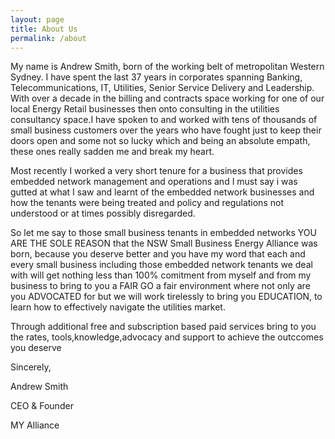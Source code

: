 ```yaml
---
layout: page
title: About Us
permalink: /about
---
```



<p>My name is Andrew Smith, born of the working belt of metropolitan Western Sydney. I have spent the last 37 years in corporates spanning Banking, Telecommunications, IT, Utilities, Senior Service Delivery and Leadership. With over a decade in the billing and contracts space working for one of our local Energy Retail businesses then onto consulting in the utilities consultancy space.I have spoken to and worked with tens of thousands of small business customers over the years who have fought just to keep their doors open and some not so lucky which and being an absolute empath, these ones really sadden me and break my heart.
</p>
<p>Most recently I worked a very short tenure for a business that provides embedded network management and operations and I must say i was gutted at what I saw and learnt of the embedded network businesses and how the tenants were being treated and policy and regulations not understood or at times possibly disregarded.</p>

<p>So let me say to those small business tenants in embedded networks YOU ARE THE SOLE REASON that the NSW Small Business Energy Alliance was born, because you deserve better and you have my word that each and every small business including those embedded network tenants we deal with will get nothing less than 100% comitment from myself and from my business to bring to you a FAIR GO a fair environment where not only are you ADVOCATED for but we will work tirelessly to bring you EDUCATION, to learn how to effectively navigate the utilities market.</p>
<p>Through additional free and subscription based paid services bring to you the rates, tools,knowledge,advocacy and support to achieve the outccomes you deserve</p>
<p>Sincerely,</p>
<p>Andrew Smith</p>
<p>CEO & Founder</p> 
<p>MY Alliance</p>
